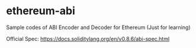 # ethereum-abi

Sample codes of ABI Encoder and Decoder for Ethereum (Just for learning)

Official Spec: https://docs.soliditylang.org/en/v0.8.6/abi-spec.html